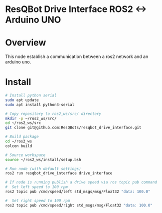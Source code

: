 # ResQBot Drive Interface ROS2 <-> Arduino UNO

# Overview

This node establish a communication between a ros2 network and an arduino uno.

# Install

```bash
# Install python serial
sudo apt update
sudo apt install python3-serial

# Copy repository to ros2_ws/src/ directory
mkdir -p ~/ros2_ws/src/
cd ~/ros2_ws/src
git clone git@github.com:ResQBots/resqbot_drive_interface.git

# Build package
cd ~/ros2_ws
colcon build

# Source workspace 
source ~/ros2_ws/install/setup.bsh

# Run node (with default settings)
ros2 run resqbot_drive_interface drive_interface

# If node is running publish a drive speed via ros topic pub command
#  Set left speed to 100 rpm
ros2 topic pub /cmd/speed/left std_msgs/msg/Float32 "data: 100.0"

#  Set right speed to 100 rpm
ros2 topic pub /cmd/speed/right std_msgs/msg/Float32 "data: 100.0"
```
